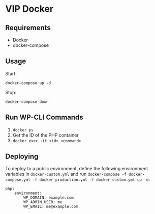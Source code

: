 # VIP Docker

## Requirements

* Docker
* docker-compose

## Usage

Start:

```
docker-compose up -d
```

Stop:

```
docker-compose down
```

## Run WP-CLI Commands

1. `docker ps`
1. Get the ID of the PHP container
1. `docker exec -it <id> <command>`

## Deploying

To deploy to a public environment, define the following environment
variables in `docker-custom.yml` and run `docker-compose -f docker-compose.yml -f docker-production.yml -f docker-custom.yml up -d`.

```
php:
    environment:
        WP_DOMAIN: example.com
        WP_ADMIN_USER: me
        WP_EMAIL: me@example.com
```
